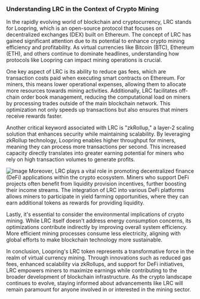 ### Understanding LRC in the Context of Crypto Mining

In the rapidly evolving world of blockchain and cryptocurrency, LRC stands for Loopring, which is an open-source protocol that focuses on decentralized exchanges (DEX) built on Ethereum. The concept of LRC has gained significant attention due to its potential to enhance crypto mining efficiency and profitability. As virtual currencies like Bitcoin (BTC), Ethereum (ETH), and others continue to dominate headlines, understanding how protocols like Loopring can impact mining operations is crucial.

One key aspect of LRC is its ability to reduce gas fees, which are transaction costs paid when executing smart contracts on Ethereum. For miners, this means lower operational expenses, allowing them to allocate more resources towards mining activities. Additionally, LRC facilitates off-chain order book management, reducing the computational load on miners by processing trades outside of the main blockchain network. This optimization not only speeds up transactions but also ensures that miners receive rewards faster.

Another critical keyword associated with LRC is "zkRollup," a layer-2 scaling solution that enhances security while maintaining scalability. By leveraging zkRollup technology, Loopring enables higher throughput for miners, meaning they can process more transactions per second. This increased capacity directly translates into greater earning potential for miners who rely on high transaction volumes to generate profits.


![Image](https://github.com/user-attachments/assets/31692037-0104-4703-abd1-696b6a7dd41b)
Moreover, LRC plays a vital role in promoting decentralized finance (DeFi) applications within the crypto ecosystem. Miners who support DeFi projects often benefit from liquidity provision incentives, further boosting their income streams. The integration of LRC into various DeFi platforms allows miners to participate in yield farming opportunities, where they can earn additional tokens as rewards for providing liquidity.

Lastly, it's essential to consider the environmental implications of crypto mining. While LRC itself doesn't address energy consumption concerns, its optimizations contribute indirectly by improving overall system efficiency. More efficient mining processes consume less electricity, aligning with global efforts to make blockchain technology more sustainable.

In conclusion, Loopring's LRC token represents a transformative force in the realm of virtual currency mining. Through innovations such as reduced gas fees, enhanced scalability via zkRollups, and support for DeFi initiatives, LRC empowers miners to maximize earnings while contributing to the broader development of blockchain infrastructure. As the crypto landscape continues to evolve, staying informed about advancements like LRC will remain paramount for anyone involved in or interested in the mining sector.